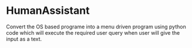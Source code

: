 # HumanAssistant
Convert the OS based programe into a menu driven program using python code which will execute the required user query when user will give the input as a text.
